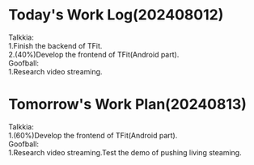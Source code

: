 # Today's Work Log(202408012)
Talkkia:\
1.Finish the backend of TFit.\
2.(40%)Develop the frontend of TFit(Android part).\
Goofball:\
1.Research video streaming.
# Tomorrow's Work Plan(20240813)
Talkkia:\
1.(60%)Develop the frontend of TFit(Android part).\
Goofball:\
1.Research video streaming.Test the demo of pushing living steaming.
